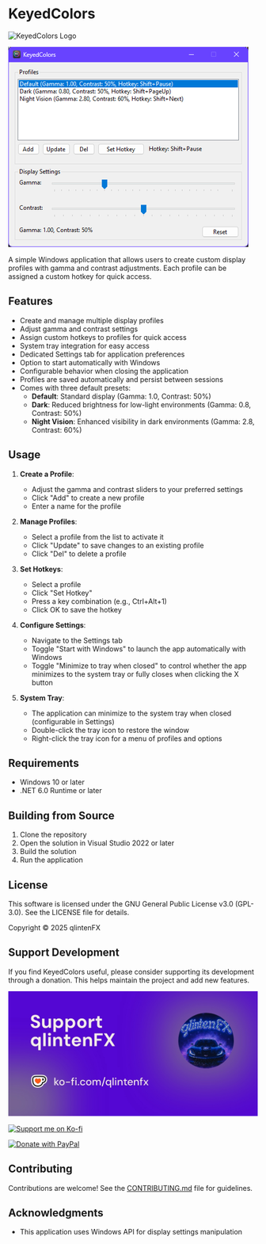 # KeyedColors

![KeyedColors Logo](logo.ico)

![KeyedColors Application](KeyedColors%20image.png)

A simple Windows application that allows users to create custom display profiles with gamma and contrast adjustments. Each profile can be assigned a custom hotkey for quick access.

## Features

- Create and manage multiple display profiles
- Adjust gamma and contrast settings
- Assign custom hotkeys to profiles for quick access
- System tray integration for easy access
- Dedicated Settings tab for application preferences
- Option to start automatically with Windows
- Configurable behavior when closing the application
- Profiles are saved automatically and persist between sessions
- Comes with three default presets:
  - **Default**: Standard display (Gamma: 1.0, Contrast: 50%)
  - **Dark**: Reduced brightness for low-light environments (Gamma: 0.8, Contrast: 50%)
  - **Night Vision**: Enhanced visibility in dark environments (Gamma: 2.8, Contrast: 60%)

## Usage

1. **Create a Profile**:
   - Adjust the gamma and contrast sliders to your preferred settings
   - Click "Add" to create a new profile
   - Enter a name for the profile

2. **Manage Profiles**:
   - Select a profile from the list to activate it
   - Click "Update" to save changes to an existing profile
   - Click "Del" to delete a profile

3. **Set Hotkeys**:
   - Select a profile
   - Click "Set Hotkey"
   - Press a key combination (e.g., Ctrl+Alt+1)
   - Click OK to save the hotkey

4. **Configure Settings**:
   - Navigate to the Settings tab
   - Toggle "Start with Windows" to launch the app automatically with Windows
   - Toggle "Minimize to tray when closed" to control whether the app minimizes to the system tray or fully closes when clicking the X button

5. **System Tray**:
   - The application can minimize to the system tray when closed (configurable in Settings)
   - Double-click the tray icon to restore the window
   - Right-click the tray icon for a menu of profiles and options

## Requirements

- Windows 10 or later
- .NET 6.0 Runtime or later

## Building from Source

1. Clone the repository
2. Open the solution in Visual Studio 2022 or later
3. Build the solution
4. Run the application

## License

This software is licensed under the GNU General Public License v3.0 (GPL-3.0). See the LICENSE file for details.

Copyright © 2025 qlintenFX

## Support Development

If you find KeyedColors useful, please consider supporting its development through a donation. This helps maintain the project and add new features.

[![Support me on Ko-fi](kofi-promo.jpg)](https://ko-fi.com/qlintenfx)

[![Support me on Ko-fi](https://ko-fi.com/img/githubbutton_sm.svg)](https://ko-fi.com/qlintenfx)

[![Donate with PayPal](https://www.paypalobjects.com/en_US/i/btn/btn_donate_SM.gif)](https://paypal.me/qlintenFX?country.x=BE&locale.x=nl_NL)

## Contributing

Contributions are welcome! See the [CONTRIBUTING.md](CONTRIBUTING.md) file for guidelines.

## Acknowledgments

- This application uses Windows API for display settings manipulation 